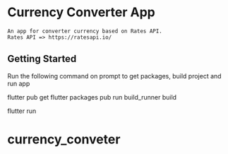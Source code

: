 # Currency Converter App

    An app for converter currency based on Rates API.
    Rates API => https://ratesapi.io/
## Getting Started

Run the following command on prompt to get packages, build project and run app

flutter pub get
flutter packages pub run build_runner build

flutter run
# currency_conveter
